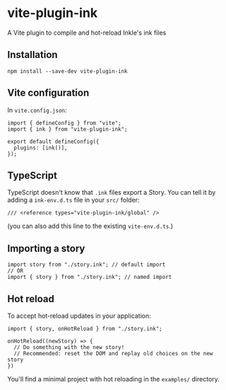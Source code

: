 # vite-plugin-ink

A Vite plugin to compile and hot-reload Inkle's ink files

## Installation

```
npm install --save-dev vite-plugin-ink
```

## Vite configuration

In `vite.config.json`:

```
import { defineConfig } from "vite";
import { ink } from "vite-plugin-ink";

export default defineConfig({
  plugins: [ink()],
});
```

## TypeScript

TypeScript doesn't know that `.ink` files export a Story.
You can tell it by adding a `ink-env.d.ts` file in your `src/` folder:

```
/// <reference types="vite-plugin-ink/global" />
```

(you can also add this line to the existing `vite-env.d.ts`.)

## Importing a story

```
import story from "./story.ink"; // default import
// OR
import { story } from "./story.ink"; // named import
```

## Hot reload

To accept hot-reload updates in your application:

```
import { story, onHotReload } from "./story.ink";

onHotReload((newStory) => {
  // Do something with the new story!
  // Recommended: reset the DOM and replay old choices on the new story
})
```

You'll find a minimal project with hot reloading in the `examples/` directory.
